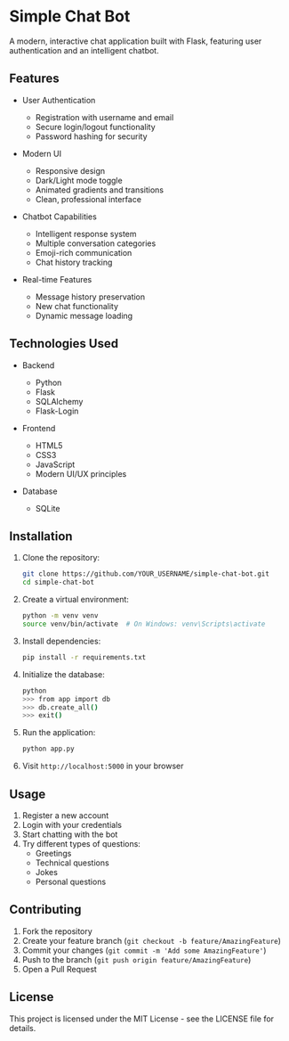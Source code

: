 # Simple Chat Bot

A modern, interactive chat application built with Flask, featuring user authentication and an intelligent chatbot.

## Features

- User Authentication
  - Registration with username and email
  - Secure login/logout functionality
  - Password hashing for security

- Modern UI
  - Responsive design
  - Dark/Light mode toggle
  - Animated gradients and transitions
  - Clean, professional interface

- Chatbot Capabilities
  - Intelligent response system
  - Multiple conversation categories
  - Emoji-rich communication
  - Chat history tracking

- Real-time Features
  - Message history preservation
  - New chat functionality
  - Dynamic message loading

## Technologies Used

- Backend
  - Python
  - Flask
  - SQLAlchemy
  - Flask-Login

- Frontend
  - HTML5
  - CSS3
  - JavaScript
  - Modern UI/UX principles

- Database
  - SQLite

## Installation

1. Clone the repository:
   ```bash
   git clone https://github.com/YOUR_USERNAME/simple-chat-bot.git
   cd simple-chat-bot
   ```

2. Create a virtual environment:
   ```bash
   python -m venv venv
   source venv/bin/activate  # On Windows: venv\Scripts\activate
   ```

3. Install dependencies:
   ```bash
   pip install -r requirements.txt
   ```

4. Initialize the database:
   ```bash
   python
   >>> from app import db
   >>> db.create_all()
   >>> exit()
   ```

5. Run the application:
   ```bash
   python app.py
   ```

6. Visit `http://localhost:5000` in your browser

## Usage

1. Register a new account
2. Login with your credentials
3. Start chatting with the bot
4. Try different types of questions:
   - Greetings
   - Technical questions
   - Jokes
   - Personal questions

## Contributing

1. Fork the repository
2. Create your feature branch (`git checkout -b feature/AmazingFeature`)
3. Commit your changes (`git commit -m 'Add some AmazingFeature'`)
4. Push to the branch (`git push origin feature/AmazingFeature`)
5. Open a Pull Request

## License

This project is licensed under the MIT License - see the LICENSE file for details.
